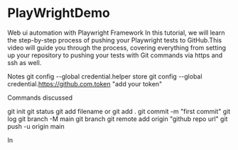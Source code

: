 # PlayWrightDemo
Web ui automation with Playwright Framework
In this tutorial, we will learn the step-by-step process of pushing your Playwright tests to GitHub.This video will guide you through the process, covering everything from setting up your repository to pushing your tests with Git commands via https and ssh as well.

Notes
git config --global credential.helper store
git config --global credential.https://github.com.token
 "add your token"

Commands discussed

 git init
 git status
 git add filename or git add . 
 git commit -m "first commit"
 git log
 git branch -M main
 git branch
 git remote add origin "github repo url"
 git push -u origin main 

In
